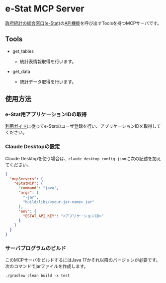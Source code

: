 # e-Stat MCP Server

[政府統計の総合窓口(e-Stat)](https://www.e-stat.go.jp/)の[API機能](https://www.e-stat.go.jp/api/)を呼び出すToolsを持つMCPサーバです。

## Tools

* get_tables
  - 統計表情報取得を行います。

* get_data
  - 統計データ取得を行います。


## 使用方法

### e-Stat用アプリケーションIDの取得

[利用ガイド](https://www.e-stat.go.jp/api/api-info/api-guide)に従ってe-Statのユーザ登録を行い、アプリケーションIDを取得してください。


### Claude Desktopの設定
Claude Desktopを使う場合は、`claude_desktop_config.json`に次の記述を加えてください。

```json
{
  "mcpServers": {
    "eStatMCP": {
      "command": "java",
      "args": [
        "-jar",
        "build/libs/<your-jar-name>.jar"
      ],
      "env": {
        "ESTAT_API_KEY": "<アプリケーションID>"
      }
    }
  }
}
```

### サーバプログラムのビルド
このMCPサーバをビルドするにはJava 17かそれ以降のバージョンが必要です。次のコマンドでjarファイルを作成します。

```shell
./gradlew clean build -x test
```



